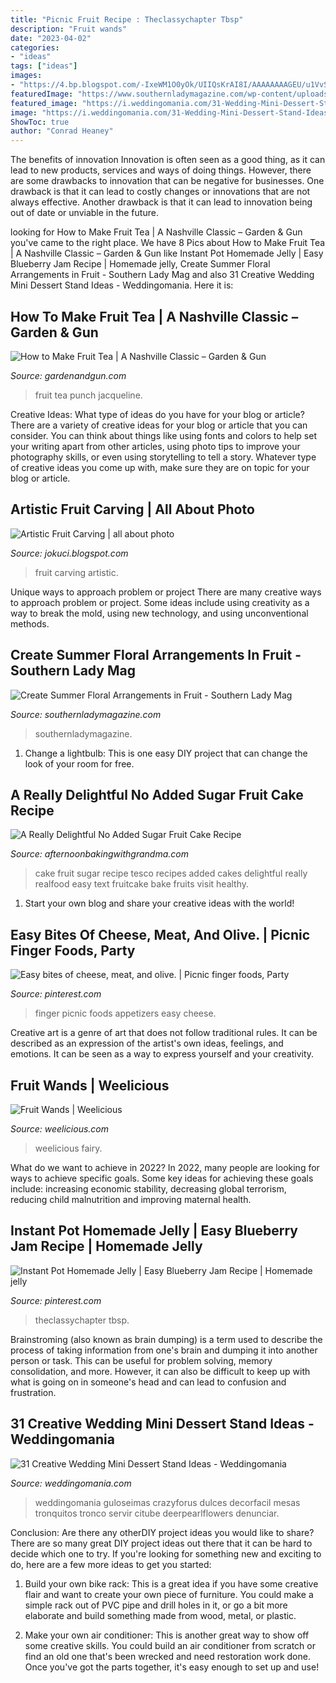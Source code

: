 ```yaml
---
title: "Picnic Fruit Recipe : Theclassychapter Tbsp"
description: "Fruit wands"
date: "2023-04-02"
categories:
- "ideas"
tags: ["ideas"]
images:
- "https://4.bp.blogspot.com/-IxeWM1O0yOk/UIIQsKrAI8I/AAAAAAAAGEU/u1VvSkA1Wxc/s1600/fruit_carving_owl-jokuci.jpg"
featuredImage: "https://www.southernladymagazine.com/wp-content/uploads/2016/07/Untitled-1-1.jpg"
featured_image: "https://i.weddingomania.com/31-Wedding-Mini-Dessert-Stand-Ideas6.jpg"
image: "https://i.weddingomania.com/31-Wedding-Mini-Dessert-Stand-Ideas6.jpg"
ShowToc: true
author: "Conrad Heaney"
---
```



The benefits of innovation
Innovation is often seen as a good thing, as it can lead to new products, services and ways of doing things. However, there are some drawbacks to innovation that can be negative for businesses. One drawback is that it can lead to costly changes or innovations that are not always effective. Another drawback is that it can lead to innovation being out of date or unviable in the future.

	

		
looking for How to Make Fruit Tea | A Nashville Classic – Garden &amp; Gun you've came to the right place. We have 8 Pics about How to Make Fruit Tea | A Nashville Classic – Garden &amp; Gun like Instant Pot Homemade Jelly | Easy Blueberry Jam Recipe | Homemade jelly, Create Summer Floral Arrangements in Fruit - Southern Lady Mag and also 31 Creative Wedding Mini Dessert Stand Ideas - Weddingomania. Here it is:
		
    
## How To Make Fruit Tea | A Nashville Classic – Garden &amp; Gun

<img loading=lazy src="https://gardenandgun.com/wp-content/uploads/2018/06/Nashville-Fruit-tea7406-733x1100.jpg" onerror="this.onerror=null;this.src='https://tse4.mm.bing.net/th?id=OIP.9XcJjNNnKeqoumcPGlXmuAHaLH&amp;pid=15.1';" alt="How to Make Fruit Tea | A Nashville Classic – Garden &amp; Gun">

_Source: gardenandgun.com_

>fruit tea punch jacqueline. 

	

Creative Ideas: What type of ideas do you have for your blog or article?
There are a variety of creative ideas for your blog or article that you can consider. You can think about things like using fonts and colors to help set your writing apart from other articles, using photo tips to improve your photography skills, or even using storytelling to tell a story. Whatever type of creative ideas you come up with, make sure they are on topic for your blog or article.

    
## Artistic Fruit Carving | All About Photo

<img loading=lazy src="https://4.bp.blogspot.com/-IxeWM1O0yOk/UIIQsKrAI8I/AAAAAAAAGEU/u1VvSkA1Wxc/s1600/fruit_carving_owl-jokuci.jpg" onerror="this.onerror=null;this.src='https://tse3.mm.bing.net/th?id=OIP.TookNueh3xJUX1s2XCrZYwHaJY&amp;pid=15.1';" alt="Artistic Fruit Carving | all about photo">

_Source: jokuci.blogspot.com_

>fruit carving artistic. 

	

Unique ways to approach problem or project
There are many creative ways to approach problem or project. Some ideas include using creativity as a way to break the mold, using new technology, and using unconventional methods.

    
## Create Summer Floral Arrangements In Fruit - Southern Lady Mag

<img loading=lazy src="https://www.southernladymagazine.com/wp-content/uploads/2016/07/Untitled-1-1.jpg" onerror="this.onerror=null;this.src='https://tse2.mm.bing.net/th?id=OIP.R0BsI7kDvVxtqFdIuja7-wHaEn&amp;pid=15.1';" alt="Create Summer Floral Arrangements in Fruit - Southern Lady Mag">

_Source: southernladymagazine.com_

>southernladymagazine. 

	

1. Change a lightbulb: This is one easy DIY project that can change the look of your room for free.

    
## A Really Delightful No Added Sugar Fruit Cake Recipe

<img loading=lazy src="https://afternoonbakingwithgrandma.com/wp-content/uploads/2016/01/2016-01-14_1122.png" onerror="this.onerror=null;this.src='https://tse2.mm.bing.net/th?id=OIP.O3hbZkNjDp1AQmT0N5iIaQHaE1&amp;pid=15.1';" alt="A Really Delightful No Added Sugar Fruit Cake Recipe">

_Source: afternoonbakingwithgrandma.com_

>cake fruit sugar recipe tesco recipes added cakes delightful really realfood easy text fruitcake bake fruits visit healthy. 

	

1. Start your own blog and share your creative ideas with the world!

    
## Easy Bites Of Cheese, Meat, And Olive. | Picnic Finger Foods, Party

<img loading=lazy src="https://i.pinimg.com/736x/63/c6/ec/63c6eca60f4ffc6a210ce1c717698da1--picnic-finger-foods-picnic-foods.jpg" onerror="this.onerror=null;this.src='https://tse3.mm.bing.net/th?id=OIP.5CFXLc3p5dcWiWJTaJ63DgHaLG&amp;pid=15.1';" alt="Easy bites of cheese, meat, and olive. | Picnic finger foods, Party">

_Source: pinterest.com_

>finger picnic foods appetizers easy cheese. 

	

Creative art is a genre of art that does not follow traditional rules. It can be described as an expression of the artist's own ideas, feelings, and emotions. It can be seen as a way to express yourself and your creativity.

    
## Fruit Wands | Weelicious

<img loading=lazy src="https://weelicious.com/imager/weelicious_com/wp-content/uploads/2012/03/Fruit-Wands_4bc69d0481021c299b9329d2b470c61d.jpg" onerror="this.onerror=null;this.src='https://tse1.mm.bing.net/th?id=OIP.5CwfPEMPv1X_bMk9ahcYhwHaJ4&amp;pid=15.1';" alt="Fruit Wands | Weelicious">

_Source: weelicious.com_

>weelicious fairy. 

	

What do we want to achieve in 2022?
In 2022, many people are looking for ways to achieve specific goals. Some key ideas for achieving these goals include: increasing economic stability, decreasing global terrorism, reducing child malnutrition and improving maternal health.

    
## Instant Pot Homemade Jelly | Easy Blueberry Jam Recipe | Homemade Jelly

<img loading=lazy src="https://i.pinimg.com/736x/42/43/53/4243532887d8076a276ea0fd59957bc0.jpg" onerror="this.onerror=null;this.src='https://tse2.mm.bing.net/th?id=OIP.ZfmZAasgrymFgFdHHTAc1QHaLB&amp;pid=15.1';" alt="Instant Pot Homemade Jelly | Easy Blueberry Jam Recipe | Homemade jelly">

_Source: pinterest.com_

>theclassychapter tbsp. 

	

Brainstroming (also known as brain dumping) is a term used to describe the process of taking information from one's brain and dumping it into another person or task. This can be useful for problem solving, memory consolidation, and more. However, it can also be difficult to keep up with what is going on in someone's head and can lead to confusion and frustration.

    
## 31 Creative Wedding Mini Dessert Stand Ideas - Weddingomania

<img loading=lazy src="https://i.weddingomania.com/31-Wedding-Mini-Dessert-Stand-Ideas6.jpg" onerror="this.onerror=null;this.src='https://tse1.mm.bing.net/th?id=OIP.orPQfNsp3kRRNdYRDbFxDQAAAA&amp;pid=15.1';" alt="31 Creative Wedding Mini Dessert Stand Ideas - Weddingomania">

_Source: weddingomania.com_

>weddingomania guloseimas crazyforus dulces decorfacil mesas tronquitos tronco servir citube deerpearlflowers denunciar. 

	

Conclusion: Are there any otherDIY project ideas you would like to share?
There are so many great DIY project ideas out there that it can be hard to decide which one to try. If you're looking for something new and exciting to do, here are a few more ideas to get you started: 
1. Build your own bike rack: This is a great idea if you have some creative flair and want to create your own piece of furniture. You could make a simple rack out of PVC pipe and drill holes in it, or go a bit more elaborate and build something made from wood, metal, or plastic. 

2. Make your own air conditioner: This is another great way to show off some creative skills. You could build an air conditioner from scratch or find an old one that's been wrecked and need restoration work done. Once you've got the parts together, it's easy enough to set up and use!

